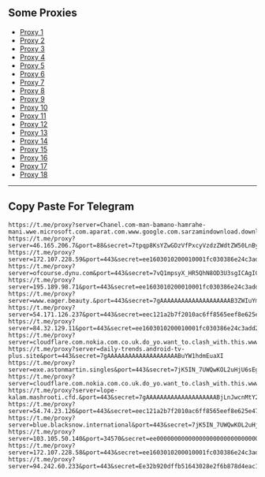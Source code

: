 Some Proxies
---
- [Proxy 1](https://t.me/proxy?server=Chanel.com-man-bamano-hamrahe-mani.wwe.microsoft.com.aparat.com.www.google.com.sarzamindownload.download&port=443&secret=7jK5IN_7UWQwKOL2uHjU6sEgICAgICAgICAgICAgICAg)
- [Proxy 2](https://t.me/proxy?server=46.165.206.7&port=88&secret=7tpqp8KsYZwGDzVfPxcyVzdzZWdtZW50LnByb2QuYmlkci5pbw)
- [Proxy 3](https://t.me/proxy?server=172.107.228.59&port=443&secret=ee1603010200010001fc030386e24c3add2068616a6920)
- [Proxy 4](https://t.me/proxy?server=ofcourse.dynu.com&port=443&secret=7vQ1mpsyX_HR5QhN8OD3U3sgICAgICAgICAgICAgICA)
- [Proxy 5](https://t.me/proxy?server=195.189.98.71&port=443&secret=ee1603010200010001fc030386e24c3add6d792e6972616e63656c6c2e6972)
- [Proxy 6](https://t.me/proxy?server=www.eager.beauty.&port=443&secret=7gAAAAAAAAAAAAAAAAAAAAB3ZWIuYmFsZS5pbw%3D%3D)
- [Proxy 7](https://t.me/proxy?server=54.171.126.237&port=443&secret=eec121a2b7f2010ac6ff8565eef8e625e47777772e67687a6962656667742e636f2e756b)
- [Proxy 8](https://t.me/proxy?server=84.32.129.11&port=443&secret=ee1603010200010001fc030386e24c3add2068616a6920)
- [Proxy 9](https://t.me/proxy?server=cloudflare.com.nokia.com.co.uk.do_yo.want_to.clash_with.this.www.microsoft.com.there_is_no.place_like.localhost.www.bing.com.count_with_me.cyou.com.now_sudo.rm_rf.ddns.net.we_are_here.again_to_fight.everyone.i_am.the_internet.special_wayi.monaserver.cfd.&port=443&secret=7jK5IN_7UWQwKOL2uHjU6sEgICAgICAgICAgICAgICA)
- [Proxy 10](https://t.me/proxy?server=daily-trends.android-tv-plus.site&port=443&secret=7gAAAAAAAAAAAAAAAAAAAABuYW1hdmEuaXI)
- [Proxy 11](https://t.me/proxy?server=exe.astonmartin.singles&port=443&secret=7jK5IN_7UWQwKOL2uHjU6sEgICAgICAgICAgICAgICA)
- [Proxy 12](https://t.me/proxy?server=cloudflare.com.nokia.com.co.uk.do_yo.want_to.clash_with.this.www.microsoft.com.there_is_no.place_like.localhost.www.bing.com.count_with_me.cyou.com.now_sudo.rm_rf.ddns.net.we_are_here.again_to_fight.everyone.i_am.the_internet.special_aaab.monaserver.cfd.&port=443&secret=7jK5IN_7UWQwKOL2uHjU6sEgICAgICAgICAgICAgICA)
- [Proxy 13](https://t.me/proxy?server=lope-kalam.mashrooti.cfd.&port=443&secret=7gAAAAAAAAAAAAAAAAAAAABjLnJwcnMtY2RuLmNvbQ)
- [Proxy 14](https://t.me/proxy?server=54.74.23.126&port=443&secret=eec121a2b7f2010ac6ff8565eef8e625e47777772e67687a6962656667742e636f2e756b)
- [Proxy 15](https://t.me/proxy?server=blue.blacksnow.international&port=443&secret=7jK5IN_7UWQwKOL2uHjU6sEgICAgICAgICAgICAgICA)
- [Proxy 16](https://t.me/proxy?server=103.105.50.140&port=34570&secret=ee000000000000000000000000000000006d79736f6e2e64756f6c696e676f2e636f6d)
- [Proxy 17](https://t.me/proxy?server=172.107.228.58&port=443&secret=ee1603010200010001fc030386e24c3add2068616a6920)
- [Proxy 18](https://t.me/proxy?server=94.242.60.233&port=443&secret=Ee32b920dffb51643028e2f6b878d4eac16d61696c2e676f6f6c652e746f6b686d65)
---
Copy Paste For Telegram
---
```
https://t.me/proxy?server=Chanel.com-man-bamano-hamrahe-mani.wwe.microsoft.com.aparat.com.www.google.com.sarzamindownload.download&port=443&secret=7jK5IN_7UWQwKOL2uHjU6sEgICAgICAgICAgICAgICAg
https://t.me/proxy?server=46.165.206.7&port=88&secret=7tpqp8KsYZwGDzVfPxcyVzdzZWdtZW50LnByb2QuYmlkci5pbw
https://t.me/proxy?server=172.107.228.59&port=443&secret=ee1603010200010001fc030386e24c3add2068616a6920
https://t.me/proxy?server=ofcourse.dynu.com&port=443&secret=7vQ1mpsyX_HR5QhN8OD3U3sgICAgICAgICAgICAgICA
https://t.me/proxy?server=195.189.98.71&port=443&secret=ee1603010200010001fc030386e24c3add6d792e6972616e63656c6c2e6972
https://t.me/proxy?server=www.eager.beauty.&port=443&secret=7gAAAAAAAAAAAAAAAAAAAAB3ZWIuYmFsZS5pbw%3D%3D
https://t.me/proxy?server=54.171.126.237&port=443&secret=eec121a2b7f2010ac6ff8565eef8e625e47777772e67687a6962656667742e636f2e756b
https://t.me/proxy?server=84.32.129.11&port=443&secret=ee1603010200010001fc030386e24c3add2068616a6920
https://t.me/proxy?server=cloudflare.com.nokia.com.co.uk.do_yo.want_to.clash_with.this.www.microsoft.com.there_is_no.place_like.localhost.www.bing.com.count_with_me.cyou.com.now_sudo.rm_rf.ddns.net.we_are_here.again_to_fight.everyone.i_am.the_internet.special_wayi.monaserver.cfd.&port=443&secret=7jK5IN_7UWQwKOL2uHjU6sEgICAgICAgICAgICAgICA
https://t.me/proxy?server=daily-trends.android-tv-plus.site&port=443&secret=7gAAAAAAAAAAAAAAAAAAAABuYW1hdmEuaXI
https://t.me/proxy?server=exe.astonmartin.singles&port=443&secret=7jK5IN_7UWQwKOL2uHjU6sEgICAgICAgICAgICAgICA
https://t.me/proxy?server=cloudflare.com.nokia.com.co.uk.do_yo.want_to.clash_with.this.www.microsoft.com.there_is_no.place_like.localhost.www.bing.com.count_with_me.cyou.com.now_sudo.rm_rf.ddns.net.we_are_here.again_to_fight.everyone.i_am.the_internet.special_aaab.monaserver.cfd.&port=443&secret=7jK5IN_7UWQwKOL2uHjU6sEgICAgICAgICAgICAgICA
https://t.me/proxy?server=lope-kalam.mashrooti.cfd.&port=443&secret=7gAAAAAAAAAAAAAAAAAAAABjLnJwcnMtY2RuLmNvbQ
https://t.me/proxy?server=54.74.23.126&port=443&secret=eec121a2b7f2010ac6ff8565eef8e625e47777772e67687a6962656667742e636f2e756b
https://t.me/proxy?server=blue.blacksnow.international&port=443&secret=7jK5IN_7UWQwKOL2uHjU6sEgICAgICAgICAgICAgICA
https://t.me/proxy?server=103.105.50.140&port=34570&secret=ee000000000000000000000000000000006d79736f6e2e64756f6c696e676f2e636f6d
https://t.me/proxy?server=172.107.228.58&port=443&secret=ee1603010200010001fc030386e24c3add2068616a6920
https://t.me/proxy?server=94.242.60.233&port=443&secret=Ee32b920dffb51643028e2f6b878d4eac16d61696c2e676f6f6c652e746f6b686d65
```